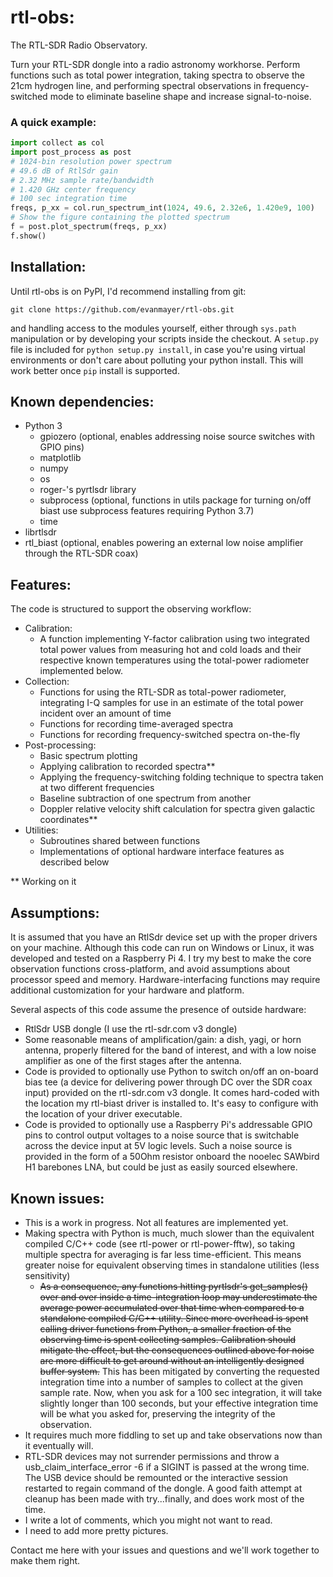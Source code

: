 # rtl-obs:
The RTL-SDR Radio Observatory.

Turn your RTL-SDR dongle into a radio astronomy workhorse. Perform functions such as total power integration, taking spectra to observe the 21cm hydrogen line, and performing spectral observations in frequency-switched mode to eliminate baseline shape and increase signal-to-noise.

### A quick example:
```python
import collect as col
import post_process as post
# 1024-bin resolution power spectrum 
# 49.6 dB of RtlSdr gain
# 2.32 MHz sample rate/bandwidth
# 1.420 GHz center frequency
# 100 sec integration time
freqs, p_xx = col.run_spectrum_int(1024, 49.6, 2.32e6, 1.420e9, 100)
# Show the figure containing the plotted spectrum
f = post.plot_spectrum(freqs, p_xx)
f.show()
```

## Installation:
Until rtl-obs is on PyPI, I'd recommend installing from git:

`git clone https://github.com/evanmayer/rtl-obs.git`

and handling access to the modules yourself, either through `sys.path` manipulation or by developing your scripts inside the checkout.
A `setup.py` file is included for `python setup.py install`, in case you're using virtual environments or don't care about polluting your python install. This will work better once `pip` install is supported.

## Known dependencies:
- Python 3
  - gpiozero (optional, enables addressing noise source switches with GPIO pins)
  - matplotlib
  - numpy
  - os
  - roger-'s pyrtlsdr library
  - subprocess (optional, functions in utils package for turning on/off biast use subprocess features requiring Python 3.7)
  - time
- librtlsdr
- rtl_biast (optional, enables powering an external low noise amplifier through the RTL-SDR coax)

## Features:
The code is structured to support the observing workflow:
- Calibration:
  - A function implementing Y-factor calibration using two integrated total power values from measuring hot and cold loads and their respective known temperatures using the total-power radiometer implemented below.
- Collection:
  - Functions for using the RTL-SDR as total-power radiometer, integrating I-Q samples for use in an estimate of the total power incident over an amount of time
  - Functions for recording time-averaged spectra
  - Functions for recording frequency-switched spectra on-the-fly
- Post-processing:
  - Basic spectrum plotting
  - Applying calibration to recorded spectra\*\*
  - Applying the frequency-switching folding technique to spectra taken at two different frequencies
  - Baseline subtraction of one spectrum from another
  - Doppler relative velocity shift calculation for spectra given galactic coordinates\*\*
- Utilities:
  - Subroutines shared between functions
  - Implementations of optional hardware interface features as described below

\*\* Working on it

## Assumptions:
It is assumed that you have an RtlSdr device set up with the proper drivers on your machine. Although this code can run on Windows or Linux, it was developed and tested on a Raspberry Pi 4. I try my best to make the core observation functions cross-platform, and avoid assumptions about processor speed and memory. Hardware-interfacing functions may require additional customization for your hardware and platform.

Several aspects of this code assume the presence of outside hardware:
- RtlSdr USB dongle (I use the rtl-sdr.com v3 dongle)
- Some reasonable means of amplification/gain: a dish, yagi, or horn antenna, properly filtered for the band of interest, and with a low noise amplifier as one of the first stages after the antenna.
- Code is provided to optionally use Python to switch on/off an on-board bias tee (a device for delivering power through DC over the SDR coax input) provided on the rtl-sdr.com v3 dongle. It comes hard-coded with the location my rtl-biast driver is installed to. It's easy to configure with the location of your driver executable.
- Code is provided to optionally use a Raspberry Pi's addressable GPIO pins to control output voltages to a noise source that is switchable across the device input at 5V logic levels. Such a noise source is provided in the form of a 50Ohm resistor onboard the nooelec SAWbird H1 barebones LNA, but could be just as easily sourced elsewhere.

## Known issues:
- This is a work in progress. Not all features are implemented yet.
- Making spectra with Python is much, much slower than the equivalent compiled C/C++ code (see rtl-power or rtl-power-fftw), so taking multiple spectra for averaging is far less time-efficient. This means greater noise for equivalent observing times in standalone utilities (less sensitivity)
  - ~~As a consequence, any functions hitting pyrtlsdr's get_samples() over and over inside a time-integration loop may underestimate the average power accumulated over that time when compared to a standalone compiled C/C++ utility. Since more overhead is spent calling driver functions from Python, a smaller fraction of the observing time is spent collecting samples. Calibration should mitigate the effect, but the consequences outlined above for noise are more difficult to get around without an intelligently designed buffer system.~~ This has been mitigated by converting the requested integration time into a number of samples to collect at the given sample rate. Now, when you ask for a 100 sec integration, it will take slightly longer than 100 seconds, but your effective integration time will be what you asked for, preserving the integrity of the observation.
- It requires much more fiddling to set up and take observations now than it eventually will. 
- RTL-SDR devices may not surrender permissions and throw a usb_claim_interface_error -6 if a SIGINT is passed at the wrong time. The USB device should be remounted or the interactive session restarted to regain command of the dongle. A good faith attempt at cleanup has been made with try...finally, and does work most of the time.
- I write a lot of comments, which you might not want to read.
- I need to add more pretty pictures.

Contact me here with your issues and questions and we'll work together to make them right. 

